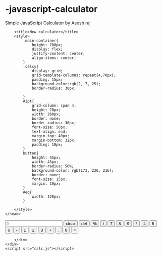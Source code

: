 # -javascript-calculator
Simple JavaScript Calculator by Asesh raj
<!DOCTYPE html>
<html lang="en">
    <head>

        <title>New calculator</title>
        <style>
            .main-container{
                height: 700px;
                display: flex;
                justify-content: center;
                align-items: center;
            }
            .calcy{
                display: grid;
                grid-template-columns: repeat(4,70px);
                padding: 15px;
                background-color:rgb(2, 7, 25);
                border-radius: 30px;

            }
            #ipt{
                grid-column: span 4;
                height: 70px;
                width: 260px;
                border: none;
                border-radius: 30px;
                font-size: 50px;
                text-align: end;
                margin-top: 40px;
                margin-bottom: 32px;
                padding: 10px;
            }
            button{
                height: 45px;
                width: 45px;
                border-radius: 50%;
                background-color: rgb(173, 230, 216);
                border: none;
                font-size: 15px;
                margin: 10px;
            }
            #eq{
                width: 120px;
            }
            
        </style>
    </head>
<body>
    <div class="main-container">
        <div class="calcy">
            <input type="text"placeholder="0"id="ipt">
            <button>clear</button>
            <button>del</button>
            <button>%</button>
            <button>/</button>
            <button>7</button>
            <button>8</button>
            <button>9</button>
            <button>*</button>
            <button>4</button>
            <button>5</button>
            <button>6</button>
            <button>-</button>
            <button>1</button>
            <button>2</button>
            <button>3</button>
            <button>+</button>
            <button>.</button>
            <button>0</button>
            <button id="eq">=</button>

        </div>
    </div>
    <script src="calc.js"></script>
</body>
